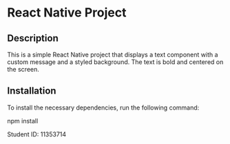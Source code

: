 # React Native Project

## Description
This is a simple React Native project that displays a text component with a custom message and a styled background. The text is bold and centered on the screen.

## Installation
To install the necessary dependencies, run the following command:

npm install

Student ID: 11353714

